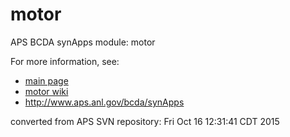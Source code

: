 # motor
APS BCDA synApps module: motor

For more information, see:
*  [main page](http://htmlpreview.github.io/?https://github.com/epics-modules/motor/blob/master/documentation/motor.html)
*  [motor wiki](https://github.com/epics-modules/motor/wiki)
*  http://www.aps.anl.gov/bcda/synApps

converted from APS SVN repository: Fri Oct 16 12:31:41 CDT 2015
